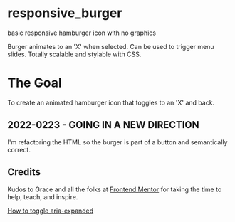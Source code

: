 # responsive_burger
basic responsive hamburger icon with no graphics

Burger animates to an 'X' when selected.
Can be used to trigger menu slides.
Totally scalable and stylable with CSS.

# The Goal

To create an animated hamburger icon that toggles to an 'X' and back.

## 2022-0223 - GOING IN A NEW DIRECTION

I'm refactoring the HTML so the burger is part of a button and semantically correct.

## Credits

Kudos to Grace and all the folks at [Frontend Mentor](https://www.frontendmentor.io/)
for taking the time to help, teach, and inspire.

[How to toggle aria-expanded](http://www.davidmacd.com/blog/toggle-aria-expanded-javascript.html)